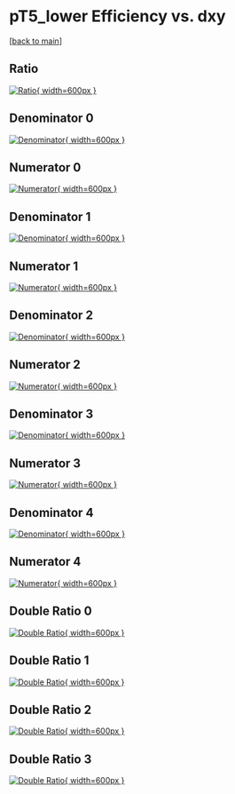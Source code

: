 # pT5_lower Efficiency vs. dxy

[[back to main](./)]



## Ratio

[![Ratio](../mtv/var/pT5_lower_xtr_0_-1_eff_dxy.png){ width=600px }](../mtv/var/pT5_lower_xtr_0_-1_eff_dxy.pdf)

## Denominator 0

[![Denominator](../mtv/den/pT5_lower_xtr_0_-1_eff_dxy_den0.png){ width=600px }](../mtv/den/pT5_lower_xtr_0_-1_eff_dxy_den0.pdf)

## Numerator 0

[![Numerator](../mtv/num/pT5_lower_xtr_0_-1_eff_dxy_num0.png){ width=600px }](../mtv/num/pT5_lower_xtr_0_-1_eff_dxy_num0.pdf)

## Denominator 1

[![Denominator](../mtv/den/pT5_lower_xtr_0_-1_eff_dxy_den1.png){ width=600px }](../mtv/den/pT5_lower_xtr_0_-1_eff_dxy_den1.pdf)

## Numerator 1

[![Numerator](../mtv/num/pT5_lower_xtr_0_-1_eff_dxy_num1.png){ width=600px }](../mtv/num/pT5_lower_xtr_0_-1_eff_dxy_num1.pdf)

## Denominator 2

[![Denominator](../mtv/den/pT5_lower_xtr_0_-1_eff_dxy_den2.png){ width=600px }](../mtv/den/pT5_lower_xtr_0_-1_eff_dxy_den2.pdf)

## Numerator 2

[![Numerator](../mtv/num/pT5_lower_xtr_0_-1_eff_dxy_num2.png){ width=600px }](../mtv/num/pT5_lower_xtr_0_-1_eff_dxy_num2.pdf)

## Denominator 3

[![Denominator](../mtv/den/pT5_lower_xtr_0_-1_eff_dxy_den3.png){ width=600px }](../mtv/den/pT5_lower_xtr_0_-1_eff_dxy_den3.pdf)

## Numerator 3

[![Numerator](../mtv/num/pT5_lower_xtr_0_-1_eff_dxy_num3.png){ width=600px }](../mtv/num/pT5_lower_xtr_0_-1_eff_dxy_num3.pdf)

## Denominator 4

[![Denominator](../mtv/den/pT5_lower_xtr_0_-1_eff_dxy_den4.png){ width=600px }](../mtv/den/pT5_lower_xtr_0_-1_eff_dxy_den4.pdf)

## Numerator 4

[![Numerator](../mtv/num/pT5_lower_xtr_0_-1_eff_dxy_num4.png){ width=600px }](../mtv/num/pT5_lower_xtr_0_-1_eff_dxy_num4.pdf)

## Double Ratio 0

[![Double Ratio](../mtv/ratio/pT5_lower_xtr_0_-1_eff_dxy_ratio0.png){ width=600px }](../mtv/ratio/pT5_lower_xtr_0_-1_eff_dxy_ratio0.pdf)

## Double Ratio 1

[![Double Ratio](../mtv/ratio/pT5_lower_xtr_0_-1_eff_dxy_ratio1.png){ width=600px }](../mtv/ratio/pT5_lower_xtr_0_-1_eff_dxy_ratio1.pdf)

## Double Ratio 2

[![Double Ratio](../mtv/ratio/pT5_lower_xtr_0_-1_eff_dxy_ratio2.png){ width=600px }](../mtv/ratio/pT5_lower_xtr_0_-1_eff_dxy_ratio2.pdf)

## Double Ratio 3

[![Double Ratio](../mtv/ratio/pT5_lower_xtr_0_-1_eff_dxy_ratio3.png){ width=600px }](../mtv/ratio/pT5_lower_xtr_0_-1_eff_dxy_ratio3.pdf)

